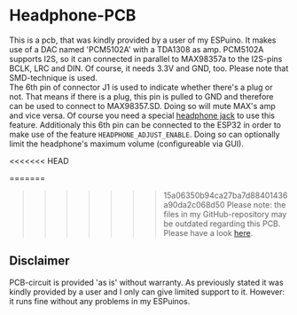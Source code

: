 # Headphone-PCB
This is a pcb, that was kindly provided by a user of my ESPuino. It makes use of a DAC named 'PCM5102A' with a TDA1308 as amp. PCM5102A supports I2S, so it can connected in parallel to MAX98357a to the I2S-pins BCLK, LRC and DIN. Of course, it needs 3.3V and GND, too. Please note that SMD-technique is used. <br />
The 6th pin of connector J1 is used to indicate whether there's a plug or not. That means if there is a plug, this pin is pulled to GND and therefore can be used to connect to MAX98357.SD. Doing so will mute MAX's amp and vice versa. Of course you need a special [headphone jack](https://www.conrad.de/de/p/cliff-fcr1295-klinken-steckverbinder-3-5-mm-buchse-einbau-horizontal-polzahl-3-stereo-schwarz-1-st-705830.html) to use this feature. Additionaly this 6th pin can be connected to the ESP32 in order to make use of the feature `HEADPHONE_ADJUST_ENABLE`. Doing so can optionally limit the headphone's maximum volume (configureable via GUI). <br />

<<<<<<< HEAD

=======
>>>>>>> 15a06350b94ca27ba7d88401436a90da2c068d50
Please note: the files in my GitHub-repository may be outdated regarding this PCB. Please have a look [here](https://u.pcloud.link/publink/show?code=kZjJVKkZOYso9U99qILNOMm5ehliaFtxldWX).

## Disclaimer
PCB-circuit is provided 'as is' without warranty. As previously stated it was kindly provided by a user and I only can give limited support to it. However: it runs fine without any problems in my ESPuinos.
